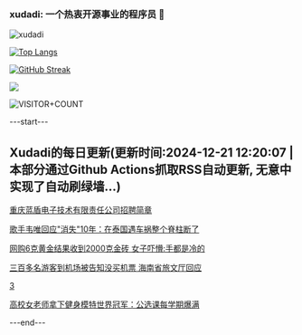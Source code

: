 ### xudadi: 一个热衷开源事业的程序员 👋

![xudadi](https://github-readme-stats-git-masterorgs-github-readme-stats-team.vercel.app/api?username=xudadi)

[![Top Langs](https://github-readme-stats.vercel.app/api/top-langs/?username=xudadi)](https://github.com/anuraghazra/github-readme-stats)

[![GitHub Streak](https://streak-stats.demolab.com?user=xudadi&locale=zh_Hans)](https://git.io/streak-stats)

![](https://raw.githubusercontent.com/xudadi/xudadi/main/assets/github-contribution-grid-snake.svg)

![VISITOR+COUNT](https://komarev.com/ghpvc/?username=xudadi&label=VISITOR+COUNT)


---start---

## Xudadi的每日更新(更新时间:2024-12-21 12:20:07 | 本部分通过Github Actions抓取RSS自动更新, 无意中实现了自动刷绿墙...)

[重庆蓝盾电子技术有限责任公司招聘简章](https://www.gongkaoleida.com/article/2239169)

[歌手韦唯回应"消失"10年：在泰国遇车祸整个脊柱断了](https://m.163.com/news/article/JJSIF1PD053469LG.html)

[网购6克黄金结果收到2000克金砖 女子吓懵:手都是冷的](https://m.163.com/news/article/JJSRMSIL053469LG.html)

[三百多名游客到机场被告知没买机票 海南省旅文厅回应](https://m.163.com/news/article/JJTQ7TLO0534A4SC.html)

[3](https://m.163.com/touch/news/sub/domestic)

[高校女老师拿下健身模特世界冠军：公选课每学期爆满](https://m.163.com/news/article/JJRT4IEP05149L32.html)

---end---
